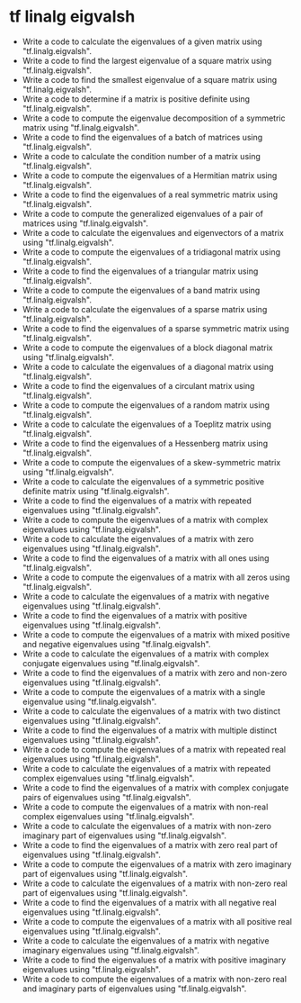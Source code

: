 # tf linalg eigvalsh

- Write a code to calculate the eigenvalues of a given matrix using "tf.linalg.eigvalsh".
- Write a code to find the largest eigenvalue of a square matrix using "tf.linalg.eigvalsh".
- Write a code to find the smallest eigenvalue of a square matrix using "tf.linalg.eigvalsh".
- Write a code to determine if a matrix is positive definite using "tf.linalg.eigvalsh".
- Write a code to compute the eigenvalue decomposition of a symmetric matrix using "tf.linalg.eigvalsh".
- Write a code to find the eigenvalues of a batch of matrices using "tf.linalg.eigvalsh".
- Write a code to calculate the condition number of a matrix using "tf.linalg.eigvalsh".
- Write a code to compute the eigenvalues of a Hermitian matrix using "tf.linalg.eigvalsh".
- Write a code to find the eigenvalues of a real symmetric matrix using "tf.linalg.eigvalsh".
- Write a code to compute the generalized eigenvalues of a pair of matrices using "tf.linalg.eigvalsh".
- Write a code to calculate the eigenvalues and eigenvectors of a matrix using "tf.linalg.eigvalsh".
- Write a code to compute the eigenvalues of a tridiagonal matrix using "tf.linalg.eigvalsh".
- Write a code to find the eigenvalues of a triangular matrix using "tf.linalg.eigvalsh".
- Write a code to compute the eigenvalues of a band matrix using "tf.linalg.eigvalsh".
- Write a code to calculate the eigenvalues of a sparse matrix using "tf.linalg.eigvalsh".
- Write a code to find the eigenvalues of a sparse symmetric matrix using "tf.linalg.eigvalsh".
- Write a code to compute the eigenvalues of a block diagonal matrix using "tf.linalg.eigvalsh".
- Write a code to calculate the eigenvalues of a diagonal matrix using "tf.linalg.eigvalsh".
- Write a code to find the eigenvalues of a circulant matrix using "tf.linalg.eigvalsh".
- Write a code to compute the eigenvalues of a random matrix using "tf.linalg.eigvalsh".
- Write a code to calculate the eigenvalues of a Toeplitz matrix using "tf.linalg.eigvalsh".
- Write a code to find the eigenvalues of a Hessenberg matrix using "tf.linalg.eigvalsh".
- Write a code to compute the eigenvalues of a skew-symmetric matrix using "tf.linalg.eigvalsh".
- Write a code to calculate the eigenvalues of a symmetric positive definite matrix using "tf.linalg.eigvalsh".
- Write a code to find the eigenvalues of a matrix with repeated eigenvalues using "tf.linalg.eigvalsh".
- Write a code to compute the eigenvalues of a matrix with complex eigenvalues using "tf.linalg.eigvalsh".
- Write a code to calculate the eigenvalues of a matrix with zero eigenvalues using "tf.linalg.eigvalsh".
- Write a code to find the eigenvalues of a matrix with all ones using "tf.linalg.eigvalsh".
- Write a code to compute the eigenvalues of a matrix with all zeros using "tf.linalg.eigvalsh".
- Write a code to calculate the eigenvalues of a matrix with negative eigenvalues using "tf.linalg.eigvalsh".
- Write a code to find the eigenvalues of a matrix with positive eigenvalues using "tf.linalg.eigvalsh".
- Write a code to compute the eigenvalues of a matrix with mixed positive and negative eigenvalues using "tf.linalg.eigvalsh".
- Write a code to calculate the eigenvalues of a matrix with complex conjugate eigenvalues using "tf.linalg.eigvalsh".
- Write a code to find the eigenvalues of a matrix with zero and non-zero eigenvalues using "tf.linalg.eigvalsh".
- Write a code to compute the eigenvalues of a matrix with a single eigenvalue using "tf.linalg.eigvalsh".
- Write a code to calculate the eigenvalues of a matrix with two distinct eigenvalues using "tf.linalg.eigvalsh".
- Write a code to find the eigenvalues of a matrix with multiple distinct eigenvalues using "tf.linalg.eigvalsh".
- Write a code to compute the eigenvalues of a matrix with repeated real eigenvalues using "tf.linalg.eigvalsh".
- Write a code to calculate the eigenvalues of a matrix with repeated complex eigenvalues using "tf.linalg.eigvalsh".
- Write a code to find the eigenvalues of a matrix with complex conjugate pairs of eigenvalues using "tf.linalg.eigvalsh".
- Write a code to compute the eigenvalues of a matrix with non-real complex eigenvalues using "tf.linalg.eigvalsh".
- Write a code to calculate the eigenvalues of a matrix with non-zero imaginary part of eigenvalues using "tf.linalg.eigvalsh".
- Write a code to find the eigenvalues of a matrix with zero real part of eigenvalues using "tf.linalg.eigvalsh".
- Write a code to compute the eigenvalues of a matrix with zero imaginary part of eigenvalues using "tf.linalg.eigvalsh".
- Write a code to calculate the eigenvalues of a matrix with non-zero real part of eigenvalues using "tf.linalg.eigvalsh".
- Write a code to find the eigenvalues of a matrix with all negative real eigenvalues using "tf.linalg.eigvalsh".
- Write a code to compute the eigenvalues of a matrix with all positive real eigenvalues using "tf.linalg.eigvalsh".
- Write a code to calculate the eigenvalues of a matrix with negative imaginary eigenvalues using "tf.linalg.eigvalsh".
- Write a code to find the eigenvalues of a matrix with positive imaginary eigenvalues using "tf.linalg.eigvalsh".
- Write a code to compute the eigenvalues of a matrix with non-zero real and imaginary parts of eigenvalues using "tf.linalg.eigvalsh".